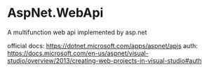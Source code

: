 # AspNet.WebApi
A multifunction web api implemented by asp.net 

official docs: https://dotnet.microsoft.com/apps/aspnet/apis
         auth: https://docs.microsoft.com/en-us/aspnet/visual-studio/overview/2013/creating-web-projects-in-visual-studio#auth
